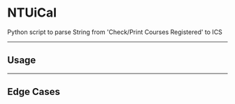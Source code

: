 # NTUiCal
Python script to parse String from 'Check/Print Courses Registered' to ICS 

---
## Usage

---
## Edge Cases
